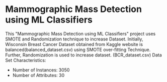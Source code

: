 # Mammographic Mass Detection using ML Classifiers
 This "Mammographic Mass Detection using ML Classifiers" project uses SMOTE and Randomization technique to increase Dataset. Initially, Wisconsin Breast Cancer Dataset obtained from Kaggle website is balanced(balanced_dataset.csv) using SMOTE over-fitting Technique. Further, Randomization is used to increase dataset. (BCR_dataset.csv)
 Data Set Characteristics:
- Number of Instances: 3050
- Number of Attributes: 30
